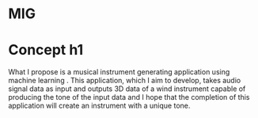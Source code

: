 # MIG
# Concept h1
What I propose is a musical instrument generating application using machine learning .
This application, which I aim to develop, takes audio signal data as input and outputs 3D data of a wind instrument capable of producing the tone of the input data and I hope that the completion of this application will create an instrument with a unique tone. 
